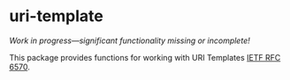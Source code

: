 uri-template
============

*Work in progress—significant functionality missing or incomplete!*

This package provides functions for working with URI Templates [IETF RFC 6570][rfc].

[rfc]: https://tools.ietf.org/html/rfc6570
